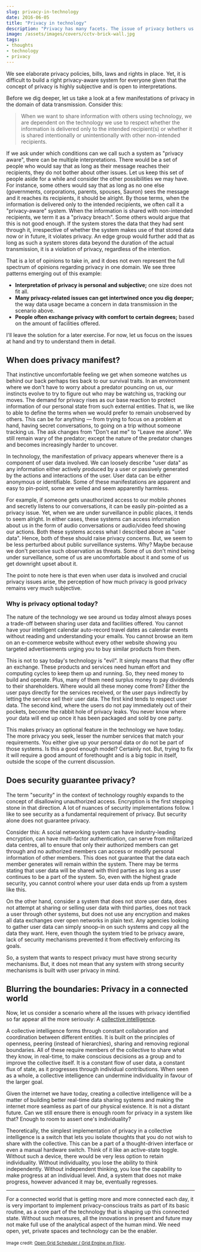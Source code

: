 ```yaml
---
slug: privacy-in-technology
date: 2016-06-05
title: "Privacy in technology"
description: "Privacy has many facets. The issue of privacy bothers us in today's ever-more connected world because we do not control its manifestations. Let's look at why and how privacy manifests in the technology around us."
image: /assets/images/covers/cctv-brick-wall.jpg
tags:
- thoughts
- technology
- privacy
---
```


We see elaborate privacy policies, bills, laws and rights in place. Yet, it is difficult to build a right privacy-aware system for everyone given that the concept of privacy is highly subjective and is open to interpretations.

Before we dig deeper, let us take a look at a few manifestations of privacy in the domain of data transmission. Consider this:

> When we want to share information with others using technology, we are dependent on the technology we use to respect whether the information is delivered only to the intended recipient(s) or whether it is shared intentionally or unintentionally with other non-intended recipients.

If we ask under which conditions can we call such a system as "privacy aware", there can be multiple interpretations. There would be a set of people who would say that as long as their message reaches their recipients, they do not bother about other issues. Let us keep this set of people aside for a while and consider the other possibilities we may have. For instance, some others would say that as long as no one else (governments, corporations, parents, spouses, Sauron) sees the message and it reaches its recipients, it should be alright. By those terms, when the information is delivered only to the intended recipients, we often call it a "privacy-aware" system. When the information is shared with non-intended recipients, we term it as a "privacy breach". Some others would argue that this is not good enough. If the system stores the data that they had sent through it, irrespective of whether the system makes use of that stored data now or in future, it violates privacy. An edge group would further add that as long as such a system stores data beyond the duration of the actual transmission, it is a violation of privacy, regardless of the intention.

That is a lot of opinions to take in, and it does not even represent the full spectrum of opinions regarding privacy in one domain. We see three patterns emerging out of this example:

- **Interpretation of privacy is personal and subjective;** one size does not fit all.
- **Many privacy-related issues can get intertwined once you dig deeper;** the way data usage became a concern in data transmission in the scenario above.
- **People often exchange privacy with comfort to certain degrees;** based on the amount of facilities offered.

I'll leave the solution for a later exercise. For now, let us focus on the issues at hand and try to understand them in detail.

## When does privacy manifest?

That instinctive uncomfortable feeling we get when someone watches us behind our back perhaps ties back to our survival traits. In an environment where we don't have to worry about a predator pouncing on us, our instincts evolve to try to figure out who may be watching us, tracking our moves. The demand for privacy rises as our base reaction to protect information of our personal state from such external entities. That is, we like to able to define the terms when we would prefer to remain unobserved by others. This can be for anything &mdash; from trying to focus on a problem at hand, having secret conversations, to going on a trip without someone tracking us. The ask changes from "Don't eat me" to "Leave me alone". We still remain wary of the predator; except the nature of the predator changes and becomes increasingly harder to uncover.

In technology, the manifestation of privacy appears whenever there is a component of user data involved. We can loosely describe "user data" as any information either actively produced by a user or passively generated by the actions and interactions of the user. User data can be either anonymous or identifiable. Some of these manifestations are apparent and easy to pin-point, some are veiled and seem apparently harmless.

For example, if someone gets unauthorized access to our mobile phones and secretly listens to our conversations, it can be easily pin-pointed as a privacy issue. Yet, when we are under surveillance in public places, it tends to seem alright. In either cases, these systems can access information about us in the form of audio conversations or audio/video feed showing our actions. Both these systems access what I described above as "user data". Hence, both of these should raise privacy concerns. But, we seem to be less perturbed about public surveillance systems. Why? Maybe because we don't perceive such observation as threats. Some of us don't mind being under surveillance, some of us are uncomfortable about it and some of us get downright upset about it.

The point to note here is that even when user data is involved and crucial privacy issues arise, the perception of how much privacy is good privacy remains very much subjective.

### Why is privacy optional today?

The nature of the technology we see around us today almost always poses a trade-off between sharing user data and facilities offered. You cannot have your intelligent calendar auto-record travel dates as calendar events without reading and understanding your emails. You cannot browse an item on an e-commerce website without every other website showing you targeted advertisements urging you to buy similar products from them.

This is not to say today's technology is "evil". It simply means that they offer an exchange. These products and services need human effort and computing cycles to keep them up and running. So, they need money to build and operate. Plus, many of them need surplus money to pay dividends to their shareholders. Where would all these money come from? Either the user pays directly for the services received, or the user pays indirectly by letting the service sell their user data. The first kind tends to respect user data. The second kind, where the users do not pay immediately out of their pockets, become the rabbit hole of privacy leaks. You never know where your data will end up once it has been packaged and sold by one party.

This makes privacy an optional feature in the technology we have today. The more privacy you seek, lesser the number services that match your requirements. You either give up your personal data or do not be part of those systems. Is this a good enough model? Certainly not. But, trying to fix it will require a good amount of forethought and is a big topic in itself, outside the scope of the current discussion.

## Does security guarantee privacy?

The term "security" in the context of technology roughly expands to the concept of disallowing unauthorized access. Encryption is the first stepping stone in that direction. A lot of nuances of security implementations follow. I like to see security as a fundamental requirement of privacy. But security alone does not guarantee privacy.

Consider this: A social networking system can have industry-leading encryption, can have multi-factor authentication, can serve from militarized data centres, all to ensure that only their authorized members can get through and no authorized members can access or modify personal information of other members. This does not guarantee that the data each member generates will remain within the system. There may be terms stating that user data will be shared with third parties as long as a user continues to be a part of the system. So, even with the highest grade security, you cannot control where your user data ends up from a system like this.

On the other hand, consider a system that does not store user data, does not attempt at sharing or selling user data with third parties, does not track a user through other systems, but does not use any encryption and makes all data exchanges over open networks in plain text. Any agencies looking to gather user data can simply snoop-in on such systems and copy all the data they want. Here, even though the system tried to be privacy aware, lack of security mechanisms prevented it from effectively enforcing its goals.

So, a system that wants to respect privacy must have strong security mechanisms. But, it does not mean that any system with strong security mechanisms is built with user privacy in mind.

## Blurring the boundaries: Privacy in a connected world

Now, let us consider a scenario where all the issues with privacy identified so far appear all the more seriously: A [collective intelligence](https://en.wikipedia.org/wiki/Collective_intelligence).

A collective intelligence forms through constant collaboration and coordination between different entities. It is built on the principles of openness, peering (instead of hierarchies), sharing and removing regional boundaries. All of these require members of the collective to share what they know, in real-time, to make conscious decisions as a group and to improve the collective itself. It is a constant flow of user data, a constant flux of state, as it progresses through individual contributions. When seen as a whole, a collective intelligence can undermine individuality in favour of the larger goal.

Given the internet we have today, creating a collective intelligence will be a matter of building better real-time data sharing systems and making the internet more seamless as part of our physical existence. It is not a distant future. Can we still ensure there is enough room for privacy in a system like that? Enough to room to assert one's individuality?

Theoretically, the simplest implementation of privacy in a collective intelligence is a switch that lets you isolate thoughts that you do not wish to share with the collective. This can be a part of a thought-driven interface or even a manual hardware switch. Think of it like an active-state toggle. Without such a device, there would be very less option to retain individuality. Without individuality, you lose the ability to think independently. Without independent thinking, you lose the capability to make progress at an individual level. And, a system that does not make progress, however advanced it may be, eventually regresses.

---

For a connected world that is getting more and more connected each day, it is very important to implement privacy-conscious traits as part of its basic routine, as a core part of the technology that is shaping up this connected state. Without such measures, all the innovations in present and future may not make full use of the analytical aspect of the human mind. We need open, yet, private spaces and technology can be the enabler.

<small>Image credit: [Open Grid Scheduler / Grid Engine on Flickr](https://www.flickr.com/photos/opengridscheduler/19481515583/)</small>.
